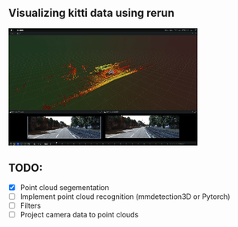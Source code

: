 ## Visualizing kitti data using rerun

![](asset/trimed.gif)

## TODO:
- [x] Point cloud segementation
- [ ] Implement point cloud recognition (mmdetection3D or Pytorch)
- [ ] Filters
- [ ] Project camera data to point clouds
